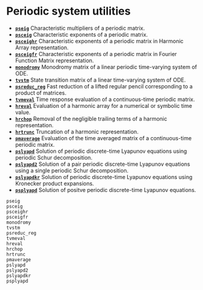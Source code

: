 # Periodic system utilities

* **[`pseig`](@ref)**   Characteristic multipliers of a periodic matrix.
* **[`psceig`](@ref)**   Characteristic exponents of a periodic matrix.
* **[`psceighr`](@ref)**   Characteristic exponents of a periodic matrix in Harmonic Array representation.
* **[`psceigfr`](@ref)**   Characteristic exponents of a periodic matrix in Fourier Function Matrix representation.
* **[`monodromy`](@ref)**  Monodromy matrix of a linear periodic time-varying system of ODE.
* **[`tvstm`](@ref)**  State transition matrix of a linear time-varying system of ODE.
* **[`psreduc_reg`](@ref)**  Fast reduction of a lifted regular pencil corresponding to a product of matrices. 
* **[`tvmeval`](@ref)**  Time response evaluation of a continuous-time periodic matrix. 
* **[`hreval`](@ref)**  Evaluation of a harmonic array for a numerical or symbolic time value. 
* **[`hrchop`](@ref)**  Removal of the negligible trailing terms of a harmonic representation. 
* **[`hrtrunc`](@ref)**  Truncation of a harmonic representation.  
* **[`pmaverage`](@ref)**  Evaluation of the time averaged matrix of a continuous-time periodic matrix. 
* **[`pslyapd`](@ref)**  Solution of periodic discrete-time Lyapunov equations using periodic Schur decomposition. 
* **[`pslyapd2`](@ref)**  Solution of a pair periodic discrete-time Lyapunov equations using a single periodic Schur decomposition. 
* **[`pslyapdkr`](@ref)**  Solution of periodic discrete-time Lyapunov equations using Kronecker product expansions. 
* **[`psplyapd`](@ref)** Solution of positve periodic discrete-time Lyapunov equations. 


```@docs
pseig
psceig
psceighr
psceigfr
monodromy
tvstm
psreduc_reg
tvmeval
hreval
hrchop
hrtrunc
pmaverage
pslyapd
pslyapd2
pslyapdkr
psplyapd
```
